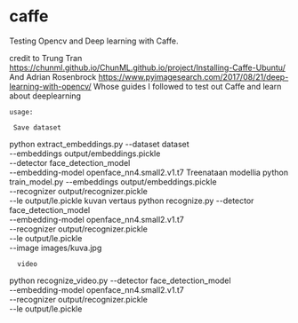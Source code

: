 # caffe

Testing Opencv and Deep learning with Caffe.

credit to Trung Tran https://chunml.github.io/ChunML.github.io/project/Installing-Caffe-Ubuntu/
And Adrian Rosenbrock https://www.pyimagesearch.com/2017/08/21/deep-learning-with-opencv/
Whose guides I followed to test out Caffe and learn about deeplearning

    usage:

     Save dataset

python extract_embeddings.py --dataset dataset \
	--embeddings output/embeddings.pickle \
	--detector face_detection_model \
	--embedding-model openface_nn4.small2.v1.t7
      Treenataan modellia 
python train_model.py --embeddings output/embeddings.pickle \
	--recognizer output/recognizer.pickle \
	--le output/le.pickle
      kuvan vertaus
python recognize.py --detector face_detection_model \
	--embedding-model openface_nn4.small2.v1.t7 \
	--recognizer output/recognizer.pickle \
	--le output/le.pickle \
	--image images/kuva.jpg

      video

python recognize_video.py --detector face_detection_model \
	--embedding-model openface_nn4.small2.v1.t7 \
	--recognizer output/recognizer.pickle \
	--le output/le.pickle
